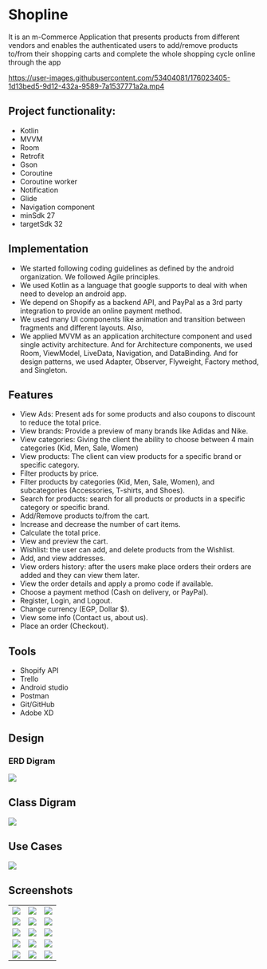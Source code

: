 # Shopline
It is an m-Commerce Application that presents products from different vendors and enables the authenticated users to add/remove products to/from their shopping carts and complete the whole shopping cycle online through the app
<p align="center">


https://user-images.githubusercontent.com/53404081/176023405-1d13bed5-9d12-432a-9589-7a1537771a2a.mp4



</p>

## Project functionality:
  * Kotlin
  * MVVM
  * Room
  * Retrofit
  * Gson
  * Coroutine
  * Coroutine worker
  * Notification
  * Glide
  * Navigation component
  * minSdk 27
  * targetSdk 32
## Implementation

*	We started following coding guidelines as defined by the android organization. We followed Agile principles.
*	We used Kotlin as a language that google supports to deal with when need to develop an android app.
*	 We depend on Shopify as a backend API, and PayPal as a 3rd party integration to provide an online payment method. 
*	We used many UI components like animation and transition between fragments and different layouts. Also, 
*	We applied MVVM as an application architecture component and used single activity architecture. And for Architecture components, we used Room, ViewModel, LiveData, Navigation, and DataBinding. And for design patterns, we used Adapter, Observer, Flyweight, Factory method, and Singleton.

## Features
  * View Ads: Present ads for some products and also coupons to discount to reduce the total price.
  *	View brands: Provide a preview of many brands like Adidas and Nike.
  * View categories: Giving the client the ability to choose between 4 main categories (Kid, Men, Sale, Women)
  *	View products: The client can view products for a specific brand or specific category.
  *	Filter products by price.
  *	Filter products by categories (Kid, Men, Sale, Women), and subcategories (Accessories, T-shirts, and Shoes).
  *	Search for products: search for all products or products in a specific category or specific brand.
  *	Add/Remove products to/from the cart.
  *	Increase and decrease the number of cart items.
  *	Calculate the total price.
  *	View and preview the cart.
  *	Wishlist: the user can add, and delete products from the Wishlist.
  *	Add, and view addresses.
  *	View orders history: after the users make place orders their orders are added and they can view them later.
  *	View the order details and apply a promo code if available.
  * Choose a payment method (Cash on delivery, or PayPal).
  * Register, Login, and Logout.
  * Change currency (EGP, Dollar $).
  * View some info (Contact us, about us).
  *	Place an order (Checkout).
## Tools 
  *	Shopify API          
  *	Trello
  *	Android studio       
  *	Postman
  *	Git/GitHub
  *	Adobe XD
  ## Design
  ### ERD Digram 
  <p>
    <img src = "https://user-images.githubusercontent.com/53404081/176026810-4822d6f2-7b71-47bc-8612-439bbc48c9bb.png"/>
  </p>
 <h2> Class Digram </h2>
  <p>
    <img src = "https://user-images.githubusercontent.com/53404081/176027114-8239dc5d-4184-489f-99ee-ba439efe6465.png"/>
  </p>
 <h2> Use Cases </h2> 
  <p>
    <img src = "https://user-images.githubusercontent.com/53404081/176027336-8c845441-fa5a-4100-af6b-e3d6ceb45240.png"/>
  </p>
   <h2> Screenshots </h2>  
<table>
  <tr>
    <td>
       <img src= "https://user-images.githubusercontent.com/53404081/176023750-f2939772-0021-43b2-b648-9c9416cb8fcb.jpeg"> </img>
    </td>
   <td>
    <img src= "https://user-images.githubusercontent.com/53404081/176023738-48bd08cd-c82a-468a-badb-ae8e4d2ab5e6.jpeg" > </img>
   </td>
    <td>
       <img src= "https://user-images.githubusercontent.com/53404081/176023701-ab0ccc04-3057-4509-b5df-f8897ba0aa59.jpeg"></img>
    </td>
  </tr>
   <tr>
    <td>
       <img src="https://user-images.githubusercontent.com/53404081/176023713-17ebfd42-55a9-4a2e-86ea-5ad72f87672c.jpeg">
      </img>
    </td>
    <td>
       <img src="https://user-images.githubusercontent.com/53404081/176023730-ccd1dc0a-64e2-440a-8e6c-0530f7068078.jpeg"></img>
    </td>
    <td>
       <img src = "https://user-images.githubusercontent.com/53404081/176023805-ab00ecb8-f999-4127-9123-fcf983e9ed96.jpeg"></img>
    </td>
  </tr>
  <tr>
    <td>
      <img src = "https://user-images.githubusercontent.com/53404081/176023677-056d77b7-87be-4096-9802-9fddaaeeccf6.jpeg"/>
    </td>
   <td>
    <img src= "https://user-images.githubusercontent.com/53404081/176023686-eb67f995-6de7-45c3-bfb7-5299e37ee6d0.jpeg" > </img>
   </td>
    <td>
       <img src= "https://user-images.githubusercontent.com/53404081/176023754-38dc5f59-ca32-471a-9d64-34955734023f.jpeg"></img>
    </td>
  </tr>
  <tr>
    <td>
       <img src= "https://user-images.githubusercontent.com/53404081/176023760-8471e92a-6809-465a-a17e-fd2494104229.jpeg" > </img>
    </td>
   <td>
    <img src= "https://user-images.githubusercontent.com/53404081/176023773-d636ab83-1fe7-422c-a683-9d5b53127168.jpeg" > </img>
   </td>
    <td>
       <img src= "https://user-images.githubusercontent.com/53404081/176023776-8f21acde-4976-4f5b-adf2-f6a29e34874b.jpeg"></img>
    </td>
  </tr>
  <tr>
    <td>
       <img src= "https://user-images.githubusercontent.com/53404081/176023783-bdb2238d-833a-477e-966f-0929a601c175.jpeg" > </img>
    </td>
   <td>
    <img src= "https://user-images.githubusercontent.com/53404081/176023788-eb1b1d5b-1f77-4688-a842-9ca0e9202103.jpeg" > </img>
   </td>
    <td>
       <img src= "https://user-images.githubusercontent.com/53404081/176023797-3fd2e5a6-c7e0-4914-8c42-302285424aa9.jpeg"></img>
    </td>
  </tr>
</table>
  
